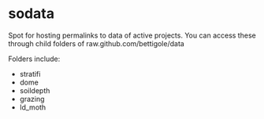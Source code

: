 # sodata
Spot for hosting permalinks to data of active projects. You can access these through child folders of raw.github.com/bettigole/data

Folders include:
* stratifi
* dome
* soildepth
* grazing
* ld_moth
